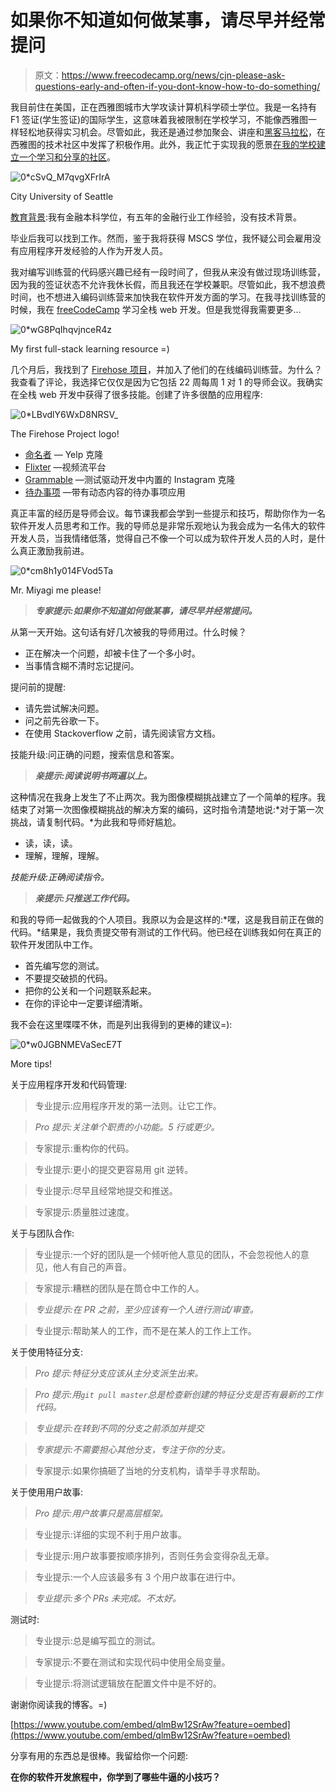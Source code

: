 # 如果你不知道如何做某事，请尽早并经常提问

> 原文：<https://www.freecodecamp.org/news/cjn-please-ask-questions-early-and-often-if-you-dont-know-how-to-do-something/>

我目前住在美国，正在西雅图城市大学攻读计算机科学硕士学位。我是一名持有 F1 签证(学生签证)的国际学生，这意味着我被限制在学校学习，不能像西雅图一样轻松地获得实习机会。尽管如此，我还是通过参加聚会、讲座和[黑客马拉松](https://medium.freecodecamp.org/cashcycle-angelhack-seattle-hackathon-2018-d3f42a26ddcb)，在西雅图的技术社区中发挥了积极作用。此外，我正忙于实现我的愿景[在我的学校建立一个学习和分享的社区](http://smartandsecurecomputing.org/clarkngo/)。

![0*cSvQ_M7qvgXFrIrA](img/59be2bac7afb8585b488289119c9b94a.png)

City University of Seattle

[教育背景](https://www.linkedin.com/in/clarkngo/):我有金融本科学位，有五年的金融行业工作经验，没有技术背景。

毕业后我可以找到工作。然而，鉴于我将获得 MSCS 学位，我怀疑公司会雇用没有应用程序开发经验的人作为开发人员。

我对编写训练营的代码感兴趣已经有一段时间了，但我从来没有做过现场训练营，因为我的签证状态不允许我休长假，而且我还在学校兼职。尽管如此，我不想浪费时间，也不想进入编码训练营来加快我在软件开发方面的学习。在我寻找训练营的时候，我在 [freeCodeCamp](https://freecodecamp.com/) 学习全栈 web 开发。但是我觉得我需要更多…

![0*wG8PqIhqvjnceR4z](img/fc02994c40df0a8b244f5e8900ae72ad.png)

My first full-stack learning resource =)

几个月后，我找到了 [Firehose 项目](https://thefirehoseproject.com/)，并加入了他们的在线编码训练营。为什么？我查看了评论，我选择它仅仅是因为它包括 22 周每周 1 对 1 的导师会议。我确实在全栈 web 开发中获得了很多技能。创建了许多很酷的应用程序:

![0*LBvdlY6WxD8NRSV_](img/c85cf2e6515a05c38ff273ed620a07a7.png)

The Firehose Project logo!

*   [命名者](https://nomster-clark-ngo.herokuapp.com/) — Yelp 克隆
*   [Flixter](http://flixter-clark-ngo.herokuapp.com/) —视频流平台
*   [Grammable](http://grammable-clark-ngo.herokuapp.com/) —测试驱动开发中内置的 Instagram 克隆
*   [待办事项](https://todoster-clark-ngo.herokuapp.com/) —带有动态内容的待办事项应用

真正丰富的经历是导师会议。每节课我都会学到一些提示和技巧，帮助你作为一名软件开发人员思考和工作。我的导师总是非常乐观地认为我会成为一名伟大的软件开发人员，当我情绪低落，觉得自己不像一个可以成为软件开发人员的人时，是什么真正激励我前进。

![0*cm8h1y014FVod5Ta](img/c16b8215845a5ea0b72c05e88137c787.png)

Mr. Miyagi me please!

> *****专家提示:如果你不知道如何做某事，请尽早并经常提问。*****

从第一天开始。这句话有好几次被我的导师用过。什么时候？

*   正在解决一个问题，却被卡住了一个多小时。
*   当事情含糊不清时忘记提问。

提问前的提醒:

*   请先尝试解决问题。
*   问之前先谷歌一下。
*   在使用 Stackoverflow 之前，请先阅读官方文档。

技能升级:问正确的问题，搜索信息和答案。

> *****亲提示:阅读说明书两遍以上。*****

这种情况在我身上发生了不止两次。我为图像模糊挑战建立了一个简单的程序。我结束了对第一次图像模糊挑战的解决方案的编码，这时指令清楚地说:*对于第一次挑战，请复制代码。*为此我和导师好尴尬。

*   读，读，读。
*   理解，理解，理解。

*技能升级:*正确阅读*指令。*

> *****亲提示:只推送工作代码。*****

和我的导师一起做我的个人项目。我原以为会是这样的:*嘿，这是我目前正在做的代码。*结果是，我负责提交带有测试的工作代码。他已经在训练我如何在真正的软件开发团队中工作。

*   首先编写您的测试。
*   不要提交破损的代码。
*   把你的公关和一个问题联系起来。
*   在你的评论中一定要详细清晰。

我不会在这里喋喋不休，而是列出我得到的更棒的建议=):

![0*w0JGBNMEVaSecE7T](img/f50a415d2080a75477ed0bb60bfd8a31.png)

More tips!

关于应用程序开发和代码管理:

> 专业提示:应用程序开发的第一法则。让它工作。

> *Pro 提示:关注单个职责的小功能。5 行或更少。*

> 专家提示:重构你的代码。

> 专业提示:更小的提交更容易用 git 逆转。

> 专业提示:尽早且经常地提交和推送。

> 专家提示:质量胜过速度。

关于与团队合作:

> 专业提示:一个好的团队是一个倾听他人意见的团队，不会忽视他人的意见，他人有自己的声音。

> 专家提示:糟糕的团队是在筒仓中工作的人。

> *专业提示:在 PR 之前，至少应该有一个人进行测试/审查。*

> 专业提示:帮助某人的工作，而不是在某人的工作上工作。

关于使用特征分支:

> *Pro 提示:特征分支应该从主分支派生出来。*

> *Pro 提示:用`git pull master`总是检查新创建的特征分支是否有最新的工作代码。*

> *专业提示:在转到不同的分支之前添加并提交*

> *专家提示:不需要担心其他分支，专注于你的分支。*

> 专家提示:如果你搞砸了当地的分支机构，请举手寻求帮助。

关于使用用户故事:

> *Pro 提示:用户故事只是高层框架。*

> 专业提示:详细的实现不利于用户故事。

> 专业提示:用户故事要按顺序排列，否则任务会变得杂乱无章。

> 专业提示:一个人应该最多有 3 个用户故事在进行中。

> *专业提示:多个 PRs 未完成。不太好。*

测试时:

> 专业提示:总是编写孤立的测试。

> 专家提示:不要在测试和实现代码中使用全局变量。

> 专业提示:将测试逻辑放在配置文件中是不好的。

谢谢你阅读我的博客。=)

[https://www.youtube.com/embed/qlmBw12SrAw?feature=oembed](https://www.youtube.com/embed/qlmBw12SrAw?feature=oembed)

分享有用的东西总是很棒。我留给你一个问题:

****在你的软件开发旅程中，你学到了哪些牛逼的小技巧？****